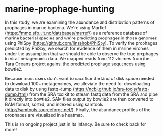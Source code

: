 # marine-prophage-hunting

In this study, we are examining the abundance and distribution patterns of prophages in marine bacteria. We're using MarRef (https://mmp.sfb.uit.no/databases/marref/) as a reference database of marine bacterial species and we're predicting prophages in those genomes using PhiSpy (https://github.com/linsalrob/PhiSpy). To verify the prophages predicted by PhiSpy, we search for evidence of them in marine viromes under the assumption that we should be able to observe the true prophages in viral metagenomic data. We mapped reads from 112 viromes from the Tara Oceans project against the predicted prophage sequences using bowtie2. 

Because most users don't want to sacrifice the kind of disk space needed to download 100+ metagenomes, we alleviate the need for downloading data to disk by using fastq-dump (https://ncbi.github.io/sra-tools/fastq-dump.html) from the SRA toolkit to stream fastq data from the SRA and pipe it directly into bowtie2. SAM files output by bowtie2 are then converted to BAM format, sorted, and indexed using samtools (http://samtools.sourceforge.net/). Finally, the abundance profiles of the prophages are visualized in a heatmap.

This is an ongoing project just in its infancy. Be sure to check back for more!
